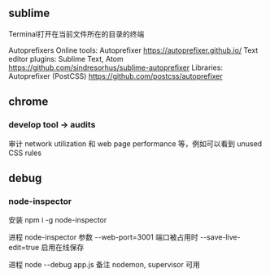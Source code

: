 
## sublime

Terminal打开在当前文件所在的目录的终端

Autoprefixers
    Online tools: Autoprefixer https://autoprefixer.github.io/
    Text editor plugins: Sublime Text, Atom https://github.com/sindresorhus/sublime-autoprefixer
    Libraries: Autoprefixer (PostCSS) https://github.com/postcss/autoprefixer

## chrome

### develop tool -> audits

审计 network utilization 和 web page performance 等，例如可以看到 unused CSS rules



## debug

### node-inspector

安装
npm i -g node-inspector

进程
node-inspector
    参数
    --web-port=3001       端口被占用时
    --save-live-edit=true 启用在线保存

进程
node --debug app.js
    备注
    nodemon, supervisor 可用


